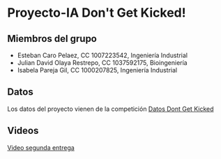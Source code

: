 # Proyecto-IA Don't Get Kicked!

## Miembros del grupo
- Esteban Caro Pelaez, CC 1007223542, Ingeniería Industrial
- Julian David Olaya Restrepo, CC 1037592175, Bioingeniería 
- Isabela Pareja Gil, CC 1000207825, Ingeniería Industrial

## Datos
Los datos del proyecto vienen de la competición [Datos Dont Get Kicked](https://www.kaggle.com/competitions/DontGetKicked/overview)

## Videos
[Video segunda entrega](https://youtu.be/G1pKKKqYmNY)
